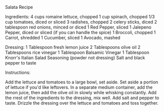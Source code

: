Salata Recipe

Ingredients:
4 cups romaine lettuce, chopped
1 cup spinach, chopped
1/3 cup tomatoes, diced or sliced
3 radishes, chopped
2 celery sticks, diced
2 tablespoon red onions, minced or diced
1 Red Pepper, sliced
1 Jalepeno Pepper, diced or sliced (if you can handle the spice)
1 Broccoli, chopped
1 Carrot, shredded 
1 Cucumber, sliced
1 Avocado, mashed

Dressing:
1 Tablespoon fresh lemon juice
2 Tablespoons olive oil
2 Tablespoons rice vinegar
1 Tablespoon Balsamic Vinegar
1 Tablespoon Knorr's Italian Salad Seasoning (powder not dressing)
Salt and black pepper to taste

Instructions:

Add the lettuce and tomatoes to a large bowl, set aside. Set aside a portion of lettuce if you'd like leftovers. In a separate medium container, add the lemon juice, then add the olive oil in slowly while whisking constantly. Add the rrest of the ingredients to the dressing, mix well. Add salt and pepper to taste. Drizzle the dressing over the lettuce and tomatoes and toss together.
